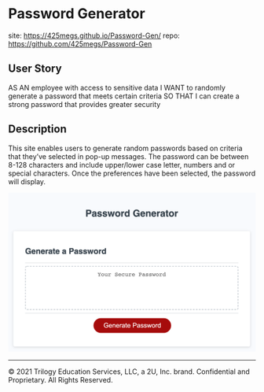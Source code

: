 # Password Generator

site: https://425megs.github.io/Password-Gen/
repo: https://github.com/425megs/Password-Gen

## User Story
AS AN employee with access to sensitive data
I WANT to randomly generate a password that meets certain criteria
SO THAT I can create a strong password that provides greater security


## Description
This site enables users to generate random passwords based on criteria that they’ve selected in pop-up messages. The password can be between 8-128 characters and include upper/lower case letter, numbers and or special characters. Once the preferences have been selected, the password will display.



![alt text](readmePassGen.png)


- - -
© 2021 Trilogy Education Services, LLC, a 2U, Inc. brand. Confidential and Proprietary. All Rights Reserved.
